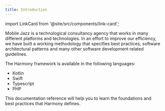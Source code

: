 ```yaml
---
title: Introduction
---
```


import LinkCard from '@site/src/components/link-card';

Mobile Jazz is a technological consultancy agency that works in many different platforms and technologies. In an effort to improve our efficiency, we have built a working methodology that specifies best practices, software architectural patterns and many other software development related guidelines.

The Harmony framework is available in the following languages:

- Kotlin
- Swift
- Typescript
- PHP
   
This documentation reference will help you to learn the foundations and best practices that Harmony defines.

<div className="cards-row">
  <LinkCard
      href="getting-started/prerequisites"
      title="Learn"
      description="Discover how to install Harmony"
      footer="Getting Started">
  </LinkCard>
  <LinkCard
      href="fundamentals/concepts"
      title="Explore"
      description="Learn about the Harmony fundamentals"
      footer="Introduction to Harmony concepts">
  </LinkCard>
</div>

